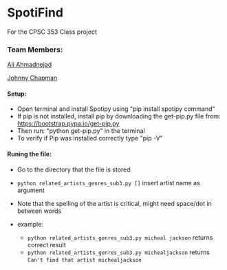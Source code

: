 # SpotiFind

For the CPSC 353 Class project

### Team Members:
[Ali Ahmadnejad](https://github.com/aliahmadnejad)

[Johnny Chapman](https://github.com/johnnycchapman)

#### Setup:
* Open terminal and install Spotipy using "pip install spotipy command"
* If pip is not installed, install pip by downloading the get-pip.py file from: https://bootstrap.pypa.io/get-pip.py
* Then run: "python get-pip.py" in the terminal
* To verify if Pip was installed correctly type "pip -V"

#### Runing the file:

* Go to the directory that the file is stored
* `python related_artists_genres_sub3.py []` insert artist name as argument
* Note that the spelling of the artist is critical, might need space/dot in between words

* example: 
  - `python related_artists_genres_sub3.py micheal jackson` returns correct result
  - `python related_artists_genres_sub3.py michealjackson` returns `Can't find that artist michealjackson`
